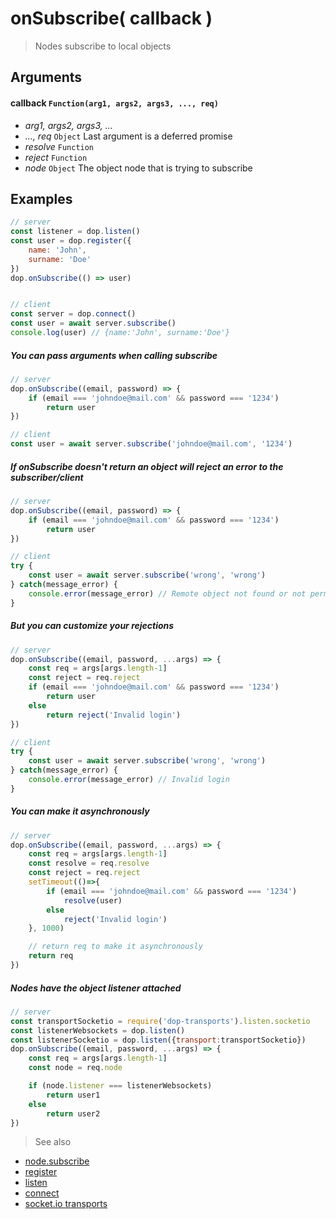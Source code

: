 # onSubscribe( callback )

> Nodes subscribe to local objects

## Arguments

#### callback `Function(arg1, args2, args3, ..., req)`
- *arg1, args2, args3, ...*
- *..., req* `Object` Last argument is a deferred promise
 - *resolve* `Function`
 - *reject* `Function`
 - *node* `Object` The object node that is trying to subscribe


## Examples
```js
// server
const listener = dop.listen()
const user = dop.register({
    name: 'John',
    surname: 'Doe'
})
dop.onSubscribe(() => user)


// client
const server = dop.connect()
const user = await server.subscribe()
console.log(user) // {name:'John', surname:'Doe'}
```

##### You can pass arguments when calling subscribe

```js
// server
dop.onSubscribe((email, password) => {
    if (email === 'johndoe@mail.com' && password === '1234')
        return user
})

// client
const user = await server.subscribe('johndoe@mail.com', '1234')
```

##### If onSubscribe doesn't return an object will reject an error to the subscriber/client

```js
// server
dop.onSubscribe((email, password) => {
    if (email === 'johndoe@mail.com' && password === '1234')
        return user
})

// client
try {
    const user = await server.subscribe('wrong', 'wrong')
} catch(message_error) {
    console.error(message_error) // Remote object not found or not permissions to use it
}
```




##### But you can customize your rejections

```js
// server
dop.onSubscribe((email, password, ...args) => {
    const req = args[args.length-1]
    const reject = req.reject
    if (email === 'johndoe@mail.com' && password === '1234')
        return user
    else
        return reject('Invalid login')
})

// client
try {
    const user = await server.subscribe('wrong', 'wrong')
} catch(message_error) {
    console.error(message_error) // Invalid login
}
```


##### You can make it asynchronously

```js
// server
dop.onSubscribe((email, password, ...args) => {
    const req = args[args.length-1]
    const resolve = req.resolve
    const reject = req.reject
    setTimeout(()=>{
        if (email === 'johndoe@mail.com' && password === '1234')
            resolve(user)
        else
            reject('Invalid login')
    }, 1000)

    // return req to make it asynchronously
    return req
})
```



##### Nodes have the object listener attached

```js
// server
const transportSocketio = require('dop-transports').listen.socketio
const listenerWebsockets = dop.listen()
const listenerSocketio = dop.listen({transport:transportSocketio})
dop.onSubscribe((email, password, ...args) => {
    const req = args[args.length-1]
    const node = req.node

    if (node.listener === listenerWebsockets)
        return user1
    else
        return user2
})
```





> See also
- [node.subscribe](/api/javascript/subscribe)
- [register](/api/javascript/register)
- [listen](/api/javascript/listen)
- [connect](/api/javascript/connect)
- [socket.io transports](/transports/javascript/socketio)